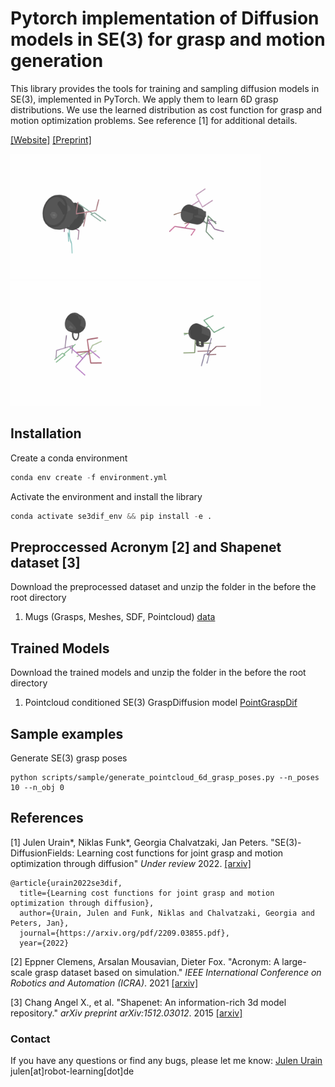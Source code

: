 # Pytorch implementation of Diffusion models in SE(3) for grasp and motion generation

This library provides the tools for training and sampling diffusion models in SE(3),
implemented in PyTorch. 
We apply them to learn 6D grasp distributions. We use the learned distribution as cost function
for grasp and motion optimization problems.
See reference [1] for additional details.

[[Website]](https://sites.google.com/view/se3dif/home)      [[Preprint]](https://arxiv.org/pdf/2209.03855.pdf)

<img src="assets/grasp_diffusion.gif" alt="diffusion" style="width:200px;"/><img src="assets/grasp_diffusion_01.gif" alt="diffusion" style="width:200px;"/><img src="assets/grasp_diffusion_02.gif" alt="diffusion" style="width:200px;"/><img src="assets/grasp_diffusion_03.gif" alt="diffusion" style="width:200px;"/>


## Installation

Create a conda environment
```python
conda env create -f environment.yml
```
Activate the environment and install the library
```python
conda activate se3dif_env && pip install -e .
```

## Preproccessed Acronym [2] and Shapenet dataset [3]

Download the preprocessed dataset and unzip the folder in the before the root directory 
1. Mugs (Grasps, Meshes, SDF, Pointcloud) [data](https://drive.google.com/file/d/1fURx7bTutANvOFvbKeo8XahT-R3A_vxH/view?usp=sharing)


## Trained Models

Download the trained models and unzip the folder in the before the root directory
1. Pointcloud conditioned SE(3) GraspDiffusion model [PointGraspDif](https://drive.google.com/file/d/1Y0ZWAhs0GSL7A-J3yA7ts3N8TnQTGHon/view?usp=sharing)


## Sample examples

Generate SE(3) grasp poses 
```azure
python scripts/sample/generate_pointcloud_6d_grasp_poses.py --n_poses 10 --n_obj 0
```


## References

[1] Julen Urain*, Niklas Funk*, Georgia Chalvatzaki, Jan Peters. 
"SE(3)-DiffusionFields: Learning cost functions for
joint grasp and motion optimization through diffusion" 
*Under review* 2022.
[[arxiv]](https://arxiv.org/pdf/2209.03855.pdf)

```
@article{urain2022se3dif,
  title={Learning cost functions for joint grasp and motion optimization through diffusion},
  author={Urain, Julen and Funk, Niklas and Chalvatzaki, Georgia and Peters, Jan},
  journal={https://arxiv.org/pdf/2209.03855.pdf},
  year={2022}
```

[2] Eppner Clemens, Arsalan Mousavian, Dieter Fox. 
"Acronym: A large-scale grasp dataset based on simulation." 
*IEEE International Conference on Robotics and Automation (ICRA)*. 
2021 [[arxiv]](https://arxiv.org/abs/2011.09584)


[3] Chang Angel X., et al. 
"Shapenet: An information-rich 3d model repository." 
*arXiv preprint arXiv:1512.03012*. 2015 [[arxiv]](https://arxiv.org/abs/1512.03012)

### Contact

If you have any questions or find any bugs, please let me know: [Julen Urain](http://robotgradient.com/) julen[at]robot-learning[dot]de
